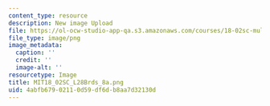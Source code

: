 ```yaml
---
content_type: resource
description: New image Upload
file: https://ol-ocw-studio-app-qa.s3.amazonaws.com/courses/18-02sc-multivariable-calculus-fall-2010/4abfb67902110d59df6db8aa7d32130d_MIT18_02SC_L28Brds_8a.png
file_type: image/png
image_metadata:
  caption: ''
  credit: ''
  image-alt: ''
resourcetype: Image
title: MIT18_02SC_L28Brds_8a.png
uid: 4abfb679-0211-0d59-df6d-b8aa7d32130d
---
```

